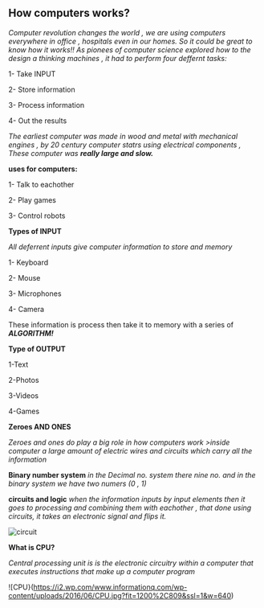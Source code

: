 ## How computers works?

*Computer revolution changes the world , we are using computers everywhere in office , hospitals even in our homes. So it could be great to know how it works!!*
*As pionees of computer science</b> explored how to the design a thinking machines , it had to perform four deffernt tasks:*

1- Take INPUT

2- Store information

3- Process information

4- Out the results

*The earliest computer was made in wood and metal with mechanical engines , by 20 century computer statrs using electrical components , These computer was* ***really large and slow.***

**uses for computers:**

1- Talk to eachother

2- Play games

3- Control robots

**Types of INPUT**

*All deferrent inputs give computer information to store and memory*

1- Keyboard

2- Mouse

3- Microphones

4- Camera
  
These information is process then take it to memory with a series of ***ALGORITHM!***

**Type of OUTPUT**

1-Text

2-Photos

3-Videos

4-Games

**Zeroes AND ONES**

*Zeroes and ones do play a big role in how computers work >inside computer a large amount of electric wires and circuits which carry all the information*

**Binary number system**
*in the Decimal no. system there nine no. and in the binary system we have two numers (0 , 1)*

**circuits and logic**
*when the information inputs by input elements then it goes to processing and combining them with eachother , that done using circuits, it takes an electronic signal and flips it.*

![circuit](https://c8.alamy.com/comp/AKNFEX/digital-close-up-photograph-of-the-insides-of-a-computer-circuit-board-AKNFEX.jpg)

**What is CPU?**

*Central processing unit is is the electronic circuitry within a computer that executes instructions that make up a computer program*

![CPU}(https://i2.wp.com/www.informationq.com/wp-content/uploads/2016/06/CPU.jpg?fit=1200%2C809&ssl=1&w=640)
   

